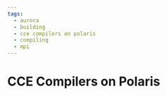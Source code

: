 ```yaml
---
tags:
  - aurora
  - building
  - cce compilers on polaris
  - compiling
  - mpi
---
```


# CCE Compilers on Polaris
